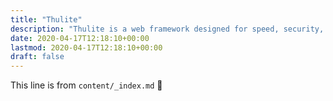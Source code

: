 ```yaml
---
title: "Thulite"
description: "Thulite is a web framework designed for speed, security, and SEO — all powered by Hugo and npm."
date: 2020-04-17T12:18:10+00:00
lastmod: 2020-04-17T12:18:10+00:00
draft: false
---
```


This line is from `content/_index.md` :rocket:
